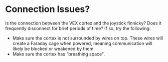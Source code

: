 # Connection Issues? 

Is the connection between the VEX cortex and the joystick finnicky? Does it frequently disconnect for brief periods of time? If so, try the following: 

* Make sure the cortex is not surrounded by wires on top. These wires will create a Faraday cage when powered, meaning communication will likely be blocked or weakened by them. 
* Make sure the cortex has "breathing space".  
